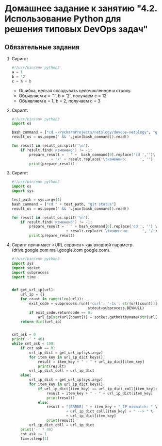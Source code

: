 # Домашнее задание к занятию "4.2. Использование Python для решения типовых DevOps задач"

## Обязательные задания

1. Скрипт:
	```python
    #!/usr/bin/env python3
	a = 1
	b = '2'
	c = a + b
	```
    * Ошибка, нельзя складывать целочисленное и строку.
    * Объявляем a = '1', b = '2', получаем c = 12
    * Объявляем a = 1, b = 2, получаем c = 3
    
1.  Скрипт:
    ```python  
    #!/usr/bin/env python3
    import os
    
    bash_command = ["cd ~/PycharmProjects/netology/devops-netology", "git status"]
    result_os = os.popen(' && '.join(bash_command)).read()
    
    for result in result_os.split('\n'):
        if result.find('изменено') != -1:
            prepare_result = ' ' +  bash_command[0].replace('cd ','')\
                      + '/' + result.replace('\tизменено:      ', '')
            print(prepare_result)
    ```
1. Скрипт:
   ```python
   #!/usr/bin/env python3
   import os
   import sys

   test_path = sys.argv[1]
   bash_command = ["cd " + test_path, "git status"]
   result_os = os.popen(' && '.join(bash_command)).read()

   for result in result_os.split('\n'):
       if result.find('изменено') != -1:
           prepare_result = ' ' + bash_command[0].replace('cd ', '') \
                            + result.replace('\tизменено:      ', '/')
           print(prepare_result)
   ```
1. Скрипт принимает <URL сервиса> как входной параметр.(drive.google.com mail.google.com google.com).

   ```python
   #!/usr/bin/env python3
   import sys
   import socket
   import subprocess
   import time
   
   
   def get_url_ip(url):
       url_ip = {}
       for count in range(len(url)):
           exit_code = subprocess.run(['curl', '-Is', str(url[count])],
                                      stdout=subprocess.DEVNULL)
           if exit_code.returncode == 0:
               url_ip[str(url[count])] = socket.gethostbyname(str(url[count]))
       return dict(url_ip)
   
   
   cnt_ask = 0
   print('-' * 40)
   while cnt_ask < 100:
       if cnt_ask == 0:
           url_ip_dict = get_url_ip(sys.argv)
           for item_key in url_ip_dict.keys():
               result = item_key + " - " + url_ip_dict[item_key]
               print(result)
           url_ip_dict_coll = url_ip_dict
       else:
           url_ip_dict = get_url_ip(sys.argv)
           for item_key in url_ip_dict.keys():
               if url_ip_dict[item_key] == url_ip_dict_coll[item_key]:
                   result = item_key + " - " + url_ip_dict[item_key]
                   print(result)
               else:
                   result = "[ERROR] " + item_key + " IP mismatch: " \
                            + url_ip_dict_coll[item_key] + " --> " \
                            + url_ip_dict[item_key]
                   print(result)
           url_ip_dict_coll = url_ip_dict
       print('-' * 40)
       cnt_ask += 1
       time.sleep(1)
   ```